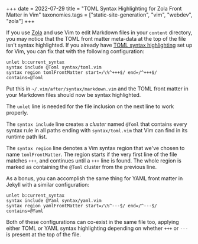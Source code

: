 +++
date = 2022-07-29
title = "TOML Syntax Highlighting for Zola Front Matter in Vim"
taxonomies.tags = ["static-site-generation", "vim", "webdev", "zola"]
+++

If you use [Zola](https://www.getzola.org) and use Vim to edit Markdown files in your `content` directory, you may notice that the TOML front matter meta-data at the top of the file isn't syntax highlighted.
If you already have [TOML syntax highlighting](https://github.com/toml-lang/toml/wiki#editor-support) set up for Vim, you can fix that with the following configuration:

```vim
unlet b:current_syntax
syntax include @Toml syntax/toml.vim
syntax region tomlFrontMatter start=/\%^+++$/ end=/^+++$/ contains=@Toml
```

Put this in `~/.vim/after/syntax/markdown.vim` and the TOML front matter in your Markdown files should now be syntax highlighted.

The `unlet` line is needed for the file inclusion on the next line to work properly.

The `syntax include` line creates a *cluster* named `@Toml` that contains every syntax rule in all paths ending with `syntax/toml.vim` that Vim can find in its runtime path list.

The `syntax region` line denotes a Vim syntax region that we've chosen to name `tomlFrontMatter`.
The region starts if the very first line of the file matches `+++`, and continues until a `+++` line is found.
The whole region is marked as containing the `@Toml` cluster from the previous line.

As a bonus, you can accomplish the same thing for YAML front matter in Jekyll with a similar configuration:

```vim
unlet b:current_syntax
syntax include @Yaml syntax/yaml.vim
syntax region yamlFrontMatter start=/\%^---$/ end=/^---$/ contains=@Yaml
```

Both of these configurations can co-exist in the same file too, applying either TOML or YAML syntax highlighting depending on whether `+++` or `---` is present at the top of the file.
